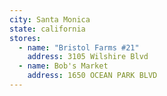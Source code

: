 ```yaml
---
city: Santa Monica
state: california
stores:
  - name: "Bristol Farms #21"
    address: 3105 Wilshire Blvd
  - name: Bob's Market
    address: 1650 OCEAN PARK BLVD
---
```

